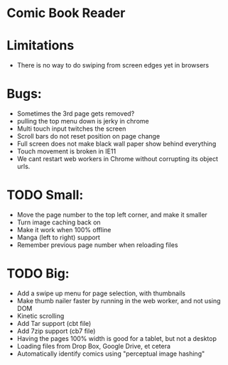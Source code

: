 Comic Book Reader
===================

# Limitations
* There is no way to do swiping from screen edges yet in browsers

# Bugs:
* Sometimes the 3rd page gets removed?
* pulling the top menu down is jerky in chrome
* Multi touch input twitches the screen
* Scroll bars do not reset position on page change
* Full screen does not make black wall paper show behind everything
* Touch movement is broken in IE11
* We cant restart web workers in Chrome without corrupting its object urls.

# TODO Small:
* Move the page number to the top left corner, and make it smaller
* Turn image caching back on
* Make it work when 100% offline
* Manga (left to right) support
* Remember previous page number when reloading files

# TODO Big:
* Add a swipe up menu for page selection, with thumbnails
* Make thumb nailer faster by running in the web worker, and not using DOM
* Kinetic scrolling
* Add Tar support (cbt file)
* Add 7zip support (cb7 file)
* Having the pages 100% width is good for a tablet, but not a desktop
* Loading files from Drop Box, Google Drive, et cetera
* Automatically identify comics using "perceptual image hashing"
